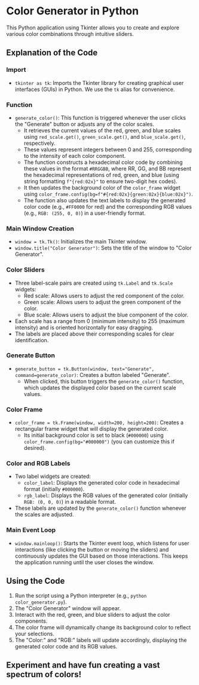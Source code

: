 # Color Generator in Python

This Python application using Tkinter allows you to create and explore various color combinations through intuitive sliders.

## Explanation of the Code

### Import

- `tkinter as tk`: Imports the Tkinter library for creating graphical user interfaces (GUIs) in Python. We use the `tk` alias for convenience.

### Function

- `generate_color()`: This function is triggered whenever the user clicks the "Generate" button or adjusts any of the color scales.
  - It retrieves the current values of the red, green, and blue scales using `red_scale.get()`, `green_scale.get()`, and `blue_scale.get()`, respectively.
  - These values represent integers between 0 and 255, corresponding to the intensity of each color component.
  - The function constructs a hexadecimal color code by combining these values in the format `#RRGGBB`, where RR, GG, and BB represent the hexadecimal representations of red, green, and blue (using string formatting `f"{red:02x}"` to ensure two-digit hex codes).
  - It then updates the background color of the `color_frame` widget using `color_frame.config(bg=f"#{red:02x}{green:02x}{blue:02x}")`.
  - The function also updates the text labels to display the generated color code (e.g., `#FF0000` for red) and the corresponding RGB values (e.g., `RGB: (255, 0, 0)`) in a user-friendly format.

### Main Window Creation

- `window = tk.Tk()`: Initializes the main Tkinter window.
- `window.title("Color Generator")`: Sets the title of the window to "Color Generator".

### Color Sliders

- Three label-scale pairs are created using `tk.Label` and `tk.Scale` widgets:
  - Red scale: Allows users to adjust the red component of the color.
  - Green scale: Allows users to adjust the green component of the color.
  - Blue scale: Allows users to adjust the blue component of the color.
- Each scale has a range from 0 (minimum intensity) to 255 (maximum intensity) and is oriented horizontally for easy dragging.
- The labels are placed above their corresponding scales for clear identification.

### Generate Button

- `generate_button = tk.Button(window, text="Generate", command=generate_color)`: Creates a button labeled "Generate".
  - When clicked, this button triggers the `generate_color()` function, which updates the displayed color based on the current scale values.

### Color Frame

- `color_frame = tk.Frame(window, width=200, height=200)`: Creates a rectangular frame widget that will display the generated color.
  - Its initial background color is set to black (`#000000`) using `color_frame.config(bg="#000000")` (you can customize this if desired).

### Color and RGB Labels

- Two label widgets are created:
  - `color_label`: Displays the generated color code in hexadecimal format (initially `#000000`).
  - `rgb_label`: Displays the RGB values of the generated color (initially `RGB: (0, 0, 0)`) in a readable format.
- These labels are updated by the `generate_color()` function whenever the scales are adjusted.

### Main Event Loop

- `window.mainloop()`: Starts the Tkinter event loop, which listens for user interactions (like clicking the button or moving the sliders) and continuously updates the GUI based on those interactions. This keeps the application running until the user closes the window.

## Using the Code

1. Run the script using a Python interpreter (e.g., `python color_generator.py`).
2. The "Color Generator" window will appear.
3. Interact with the red, green, and blue sliders to adjust the color components.
4. The color frame will dynamically change its background color to reflect your selections.
5. The "Color:" and "RGB:" labels will update accordingly, displaying the generated color code and its RGB values.

## Experiment and have fun creating a vast spectrum of colors!
